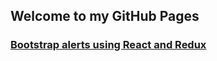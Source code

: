 ## Welcome to my GitHub Pages

### <a href="https://teddynted.github.io/react-bootstrap-alerts/">Bootstrap alerts using React and Redux</a>
